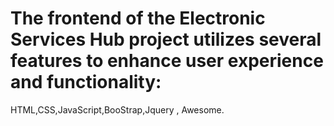 
# The frontend of the Electronic Services Hub project utilizes several features to enhance user experience and functionality:
HTML,CSS,JavaScript,BooStrap,Jquery , Awesome.
